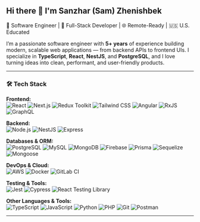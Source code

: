 ## Hi there 👋 I'm Sanzhar (Sam) Zhenishbek

🚀 Software Engineer | 🧠 Full-Stack Developer | 🌐 Remote-Ready | 🇺🇸 U.S. Educated

I’m a passionate software engineer with **5+ years** of experience building modern, scalable web applications — from backend APIs to frontend UIs. I specialize in **TypeScript**, **React**, **NestJS**, and **PostgreSQL**, and I love turning ideas into clean, performant, and user-friendly products.

---

### 🛠️ Tech Stack

**Frontend:**  
![React](https://img.shields.io/badge/-React-61DAFB?style=flat&logo=react&logoColor=black)
![Next.js](https://img.shields.io/badge/-Next.js-000?style=flat&logo=nextdotjs)
![Redux Toolkit](https://img.shields.io/badge/-Redux-764ABC?style=flat&logo=redux&logoColor=white)
![Tailwind CSS](https://img.shields.io/badge/-Tailwind-06B6D4?style=flat&logo=tailwindcss&logoColor=white)
![Angular](https://img.shields.io/badge/-Angular-DD0031?style=flat&logo=angular&logoColor=white)
![RxJS](https://img.shields.io/badge/-RxJS-B7178C?style=flat&logo=reactivex)
![GraphQL](https://img.shields.io/badge/-GraphQL-E10098?style=flat&logo=graphql)

**Backend:**  
![Node.js](https://img.shields.io/badge/-Node.js-339933?style=flat&logo=node.js&logoColor=white)
![NestJS](https://img.shields.io/badge/-NestJS-E0234E?style=flat&logo=nestjs&logoColor=white)
![Express](https://img.shields.io/badge/-Express-000?style=flat&logo=express&logoColor=white)

**Databases & ORM:**  
![PostgreSQL](https://img.shields.io/badge/-PostgreSQL-336791?style=flat&logo=postgresql&logoColor=white)
![MySQL](https://img.shields.io/badge/-MySQL-4479A1?style=flat&logo=mysql&logoColor=white)
![MongoDB](https://img.shields.io/badge/-MongoDB-47A248?style=flat&logo=mongodb&logoColor=white)
![Firebase](https://img.shields.io/badge/-Firebase-FFCA28?style=flat&logo=firebase)
![Prisma](https://img.shields.io/badge/-Prisma-2D3748?style=flat&logo=prisma&logoColor=white)
![Sequelize](https://img.shields.io/badge/-Sequelize-52B0E7?style=flat&logo=sequelize&logoColor=white)
![Mongoose](https://img.shields.io/badge/-Mongoose-880000?style=flat)

**DevOps & Cloud:**  
![AWS](https://img.shields.io/badge/-AWS-232F3E?style=flat&logo=amazonaws)
![Docker](https://img.shields.io/badge/-Docker-2496ED?style=flat&logo=docker&logoColor=white)
![GitLab CI](https://img.shields.io/badge/-GitLab%20CI-FC6D26?style=flat&logo=gitlab)

**Testing & Tools:**  
![Jest](https://img.shields.io/badge/-Jest-C21325?style=flat&logo=jest&logoColor=white)
![Cypress](https://img.shields.io/badge/-Cypress-17202C?style=flat&logo=cypress)
![React Testing Library](https://img.shields.io/badge/-Testing%20Library-E33332?style=flat&logo=testing-library)

**Other Languages & Tools:**  
![TypeScript](https://img.shields.io/badge/-TypeScript-3178C6?style=flat&logo=typescript&logoColor=white)
![JavaScript](https://img.shields.io/badge/-JavaScript-F7DF1E?style=flat&logo=javascript&logoColor=black)
![Python](https://img.shields.io/badge/-Python-3776AB?style=flat&logo=python&logoColor=white)
![PHP](https://img.shields.io/badge/-PHP-777BB4?style=flat&logo=php&logoColor=white)
![Git](https://img.shields.io/badge/-Git-F05032?style=flat&logo=git&logoColor=white)
![Postman](https://img.shields.io/badge/-Postman-FF6C37?style=flat&logo=postman&logoColor=white)

---
